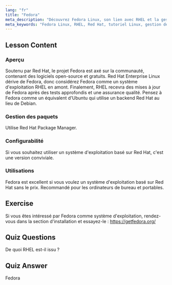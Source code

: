 ```yaml
---
lang: "fr"
title: "Fedora"
meta_description: "Découvrez Fedora Linux, son lien avec RHEL et la gestion des paquets. Découvrez pourquoi Fedora est un excellent système d'exploitation gratuit basé sur Red Hat pour les débutants et les ordinateurs de bureau."
meta_keywords: "Fedora Linux, RHEL, Red Hat, tutoriel Linux, gestion des paquets, Linux pour débutants, guide Linux, OS gratuit"
---
```


## Lesson Content

### Aperçu

Soutenu par Red Hat, le projet Fedora est axé sur la communauté, contenant des logiciels open-source et gratuits. Red Hat Enterprise Linux dérive de Fedora, donc considérez Fedora comme un système d'exploitation RHEL en amont. Finalement, RHEL recevra des mises à jour de Fedora après des tests approfondis et une assurance qualité. Pensez à Fedora comme un équivalent d'Ubuntu qui utilise un backend Red Hat au lieu de Debian.

### Gestion des paquets

Utilise Red Hat Package Manager.

### Configurabilité

Si vous souhaitez utiliser un système d'exploitation basé sur Red Hat, c'est une version conviviale.

### Utilisations

Fedora est excellent si vous voulez un système d'exploitation basé sur Red Hat sans le prix. Recommandé pour les ordinateurs de bureau et portables.

## Exercise

Si vous êtes intéressé par Fedora comme système d'exploitation, rendez-vous dans la section d'installation et essayez-le : <https://getfedora.org/>

## Quiz Questions

De quoi RHEL est-il issu ?

## Quiz Answer

Fedora
